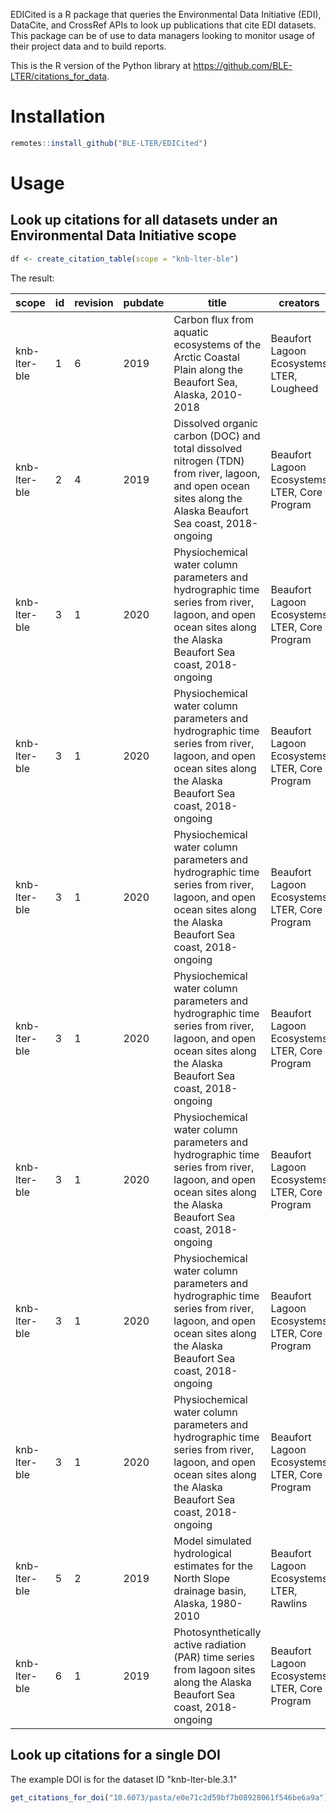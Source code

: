 EDICited is a R package that queries the Environmental Data Initiative (EDI), DataCite, and CrossRef APIs to look up publications that cite EDI datasets. This package can be of use to data managers looking to monitor usage of their project data and to build reports. 

This is the R version of the Python library at  https://github.com/BLE-LTER/citations_for_data.

# Installation

```r
remotes::install_github("BLE-LTER/EDICited")
```

# Usage

## Look up citations for all datasets under an Environmental Data Initiative scope

```r
df <- create_citation_table(scope = "knb-lter-ble")
```

The result:

| scope | id | revision | pubdate | title | creators | doi | pubtitle | pubid | citation |
|---|---|---|---|---|---|---|---|---|---|
| knb-lter-ble | 1 | 6 | 2019 | Carbon flux from aquatic ecosystems of the Arctic Coastal Plain along the Beaufort Sea, Alaska, 2010-2018 | Beaufort Lagoon Ecosystems LTER, Lougheed | 10.6073/pasta/ee1b0056e741169a24c11afce777eb84 | Patterns and Drivers of Carbon Dioxide Concentrations in Aquatic Ecosystems of the Arctic Coastal Tundra | 10.1029/2020gb006552 | Lougheed (2020). Patterns and Drivers of Carbon Dioxide Concentrations in Aquatic Ecosystems of the Arctic Coastal Tundra. doi:10.1029/2020gb006552 |
| knb-lter-ble | 2 | 4 | 2019 | Dissolved organic carbon (DOC) and total dissolved nitrogen (TDN) from river, lagoon, and open ocean sites along the Alaska Beaufort Sea coast, 2018-ongoing | Beaufort Lagoon Ecosystems LTER, Core Program | 10.6073/pasta/4dcefec5d550301065619ed15b2192cc | The Genomic Capabilities of Microbial Communities Track Seasonal Variation in Environmental Conditions of Arctic Lagoons | 10.3389/fmicb.2021.601901 | Baker (2021). The Genomic Capabilities of Microbial Communities Track Seasonal Variation in Environmental Conditions of Arctic Lagoons. doi:10.3389/fmicb.2021.601901 |
| knb-lter-ble | 3 | 1 | 2020 | Physiochemical water column parameters and hydrographic time series from river, lagoon, and open ocean sites along the Alaska Beaufort Sea coast, 2018-ongoing | Beaufort Lagoon Ecosystems LTER, Core Program | 10.6073/pasta/e0e71c2d59bf7b08928061f546be6a9a | The seasonal phases of an Arctic lagoon reveal the discontinuities of pH variability and CO&amp;lt;sub&amp;gt;2&amp;lt;/sub&amp;gt; flux at the air–sea interface | 10.5194/bg-18-1203-2021 | Miller (2021). The seasonal phases of an Arctic lagoon reveal the discontinuities of pH variability and CO&amp;lt;sub&amp;gt;2&amp;lt;/sub&amp;gt; flux at the air–sea interface. doi:10.5194/bg-18-1203-2021 |
| knb-lter-ble | 3 | 1 | 2020 | Physiochemical water column parameters and hydrographic time series from river, lagoon, and open ocean sites along the Alaska Beaufort Sea coast, 2018-ongoing | Beaufort Lagoon Ecosystems LTER, Core Program | 10.6073/pasta/e0e71c2d59bf7b08928061f546be6a9a | Observed and forecasted global warming pressure on coastal hypoxia | 10.5194/bg-2021-285 | Whitney (2021). Observed and forecasted global warming pressure on coastal hypoxia. doi:10.5194/bg-2021-285 |
| knb-lter-ble | 3 | 1 | 2020 | Physiochemical water column parameters and hydrographic time series from river, lagoon, and open ocean sites along the Alaska Beaufort Sea coast, 2018-ongoing | Beaufort Lagoon Ecosystems LTER, Core Program | 10.6073/pasta/e0e71c2d59bf7b08928061f546be6a9a | Slow Community Development Enhances Abiotic Limitation of Benthic Community Structure in a High Arctic Kelp Bed | 10.3389/fmars.2021.592295 | Bonsell (2021). Slow Community Development Enhances Abiotic Limitation of Benthic Community Structure in a High Arctic Kelp Bed. doi:10.3389/fmars.2021.592295 |
| knb-lter-ble | 3 | 1 | 2020 | Physiochemical water column parameters and hydrographic time series from river, lagoon, and open ocean sites along the Alaska Beaufort Sea coast, 2018-ongoing | Beaufort Lagoon Ecosystems LTER, Core Program | 10.6073/pasta/e0e71c2d59bf7b08928061f546be6a9a | The Seasonal Phases of an Arctic Lagoon Reveal Non-linear pH Extremes | 10.5194/bg-2020-358 | Miller (2020). The Seasonal Phases of an Arctic Lagoon Reveal Non-linear pH Extremes. doi:10.5194/bg-2020-358 |
| knb-lter-ble | 3 | 1 | 2020 | Physiochemical water column parameters and hydrographic time series from river, lagoon, and open ocean sites along the Alaska Beaufort Sea coast, 2018-ongoing | Beaufort Lagoon Ecosystems LTER, Core Program | 10.6073/pasta/e0e71c2d59bf7b08928061f546be6a9a | Observed and projected global warming pressure on coastal hypoxia | 10.5194/bg-19-4479-2022 | Whitney (2022). Observed and projected global warming pressure on coastal hypoxia. doi:10.5194/bg-19-4479-2022 |
| knb-lter-ble | 3 | 1 | 2020 | Physiochemical water column parameters and hydrographic time series from river, lagoon, and open ocean sites along the Alaska Beaufort Sea coast, 2018-ongoing | Beaufort Lagoon Ecosystems LTER, Core Program | 10.6073/pasta/e0e71c2d59bf7b08928061f546be6a9a | Monitoring Alaskan Arctic Shelf Ecosystems Through Collaborative Observation Networks | 10.5670/oceanog.2022.119 | Danielson (2022). Monitoring Alaskan Arctic Shelf Ecosystems Through Collaborative Observation Networks. doi:10.5670/oceanog.2022.119 |
| knb-lter-ble | 3 | 1 | 2020 | Physiochemical water column parameters and hydrographic time series from river, lagoon, and open ocean sites along the Alaska Beaufort Sea coast, 2018-ongoing | Beaufort Lagoon Ecosystems LTER, Core Program | 10.6073/pasta/e0e71c2d59bf7b08928061f546be6a9a | Marine Pelagic Ecosystem Responses to Climate Variability and Change | 10.1093/biosci/biac050 | Ducklow (2022). Marine Pelagic Ecosystem Responses to Climate Variability and Change. doi:10.1093/biosci/biac050 |
| knb-lter-ble | 5 | 2 | 2019 | Model simulated hydrological estimates for the North Slope drainage basin, Alaska, 1980-2010 | Beaufort Lagoon Ecosystems LTER, Rawlins | 10.6073/pasta/bb7d76017b8a8534c4960346705bcb77 | Changing characteristics of runoff and freshwater export from watersheds draining northern Alaska | 10.5194/tc-13-3337-2019 | Rawlins (2019). Changing characteristics of runoff and freshwater export from watersheds draining northern Alaska. doi:10.5194/tc-13-3337-2019 |
| knb-lter-ble | 6 | 1 | 2019 | Photosynthetically active radiation (PAR) time series from lagoon sites along the Alaska Beaufort Sea coast, 2018-ongoing | Beaufort Lagoon Ecosystems LTER, Core Program | 10.6073/pasta/ced2cedd430d430d9149b9d7f1919729 | The seasonal phases of an Arctic lagoon reveal the discontinuities of pH variability and CO&amp;lt;sub&amp;gt;2&amp;lt;/sub&amp;gt; flux at the air–sea interface | 10.5194/bg-18-1203-2021 | Miller (2021). The seasonal phases of an Arctic lagoon reveal the discontinuities of pH variability and CO&amp;lt;sub&amp;gt;2&amp;lt;/sub&amp;gt; flux at the air–sea interface. doi:10.5194/bg-18-1203-2021 |

## Look up citations for a single DOI

The example DOI is for the dataset ID "knb-lter-ble.3.1"

```r
get_citations_for_doi("10.6073/pasta/e0e71c2d59bf7b08928061f546be6a9a")
```
